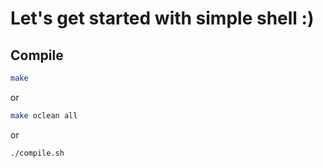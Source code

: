 # Let's get started with simple shell :)

## Compile
```bash
make
```

or

```bash
make oclean all
```

or

```bash
./compile.sh
```
